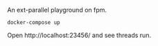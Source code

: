 An ext-parallel playground on fpm.

```
docker-compose up
```

Open http://localhost:23456/ and see threads run.
